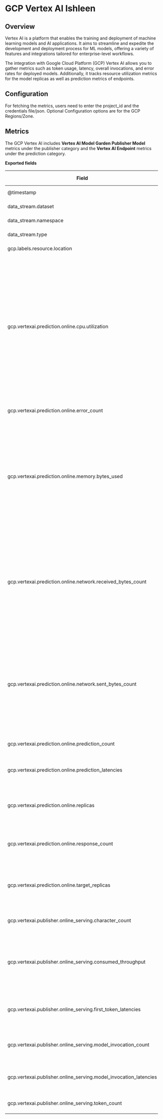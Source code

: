 # GCP Vertex AI Ishleen

## Overview

Vertex AI is a platform that enables the training and deployment of machine learning models and AI applications. It aims to streamline and expedite the development and deployment process for ML models, offering a variety of features and integrations tailored for enterprise-level workflows.

The integration with Google Cloud Platform (GCP) Vertex AI allows you to gather metrics such as token usage, latency, overall invocations, and error rates for deployed models. Additionally, it tracks resource utilization metrics for the model replicas as well as prediction metrics of endpoints.

## Configuration

For fetching the metrics, users need to enter the project_id and the credentials file/json.
Optional Configuration options are for the GCP Regions/Zone.

## Metrics

The GCP Vertex AI includes **Vertex AI Model Garden Publisher Model** metrics under the publisher category and the **Vertex AI Endpoint** metrics under the prediction category.

**Exported fields**

| Field | Description | Type | Unit | Metric Type |
|---|---|---|---|---|
| @timestamp | Event timestamp. | date |  |  |
| data_stream.dataset | Data stream dataset. | constant_keyword |  |  |
| data_stream.namespace | Data stream namespace. | constant_keyword |  |  |
| data_stream.type | Data stream type. | constant_keyword |  |  |
| gcp.labels.resource.location | Location of the resource | keyword |  |  |
| gcp.vertexai.prediction.online.cpu.utilization | Fraction of CPU allocated by the deployed model replica and currently in use. May exceed 100% if the machine type has multiple CPUs. Sampled every 60 seconds. After sampling data is not visible for up to 360 seconds. | double | percent | gauge |
| gcp.vertexai.prediction.online.error_count | Number of online prediction errors. | long |  | gauge |
| gcp.vertexai.prediction.online.memory.bytes_used | Amount of memory allocated by the deployed model replica and currently in use. Sampled every 60 seconds. After sampling data is not visible for up to 360 seconds. | long | byte | gauge |
| gcp.vertexai.prediction.online.network.received_bytes_count | Number of bytes received over the network by the deployed model replica. Sampled every 60 seconds. After sampling data is not visible for up to 360 seconds. | long | byte | gauge |
| gcp.vertexai.prediction.online.network.sent_bytes_count | Number of bytes sent over the network by the deployed model replica. Sampled every 60 seconds. After sampling data is not visible for up to 360 seconds. | long | byte | gauge |
| gcp.vertexai.prediction.online.prediction_count | Number of online predictions. | long |  | gauge |
| gcp.vertexai.prediction.online.prediction_latencies | Online prediction latency of the deployed model. | histogram |  |  |
| gcp.vertexai.prediction.online.replicas | Number of active replicas used by the deployed model. | long |  | gauge |
| gcp.vertexai.prediction.online.response_count | Number of different online prediction response codes. | long |  | gauge |
| gcp.vertexai.prediction.online.target_replicas | Target number of active replicas needed for the deployed model. | long |  | gauge |
| gcp.vertexai.publisher.online_serving.character_count | Accumulated input/output character count. | long |  | gauge |
| gcp.vertexai.publisher.online_serving.consumed_throughput | Overall throughput used (accounting for burndown rate) in terms of characters. | long |  | gauge |
| gcp.vertexai.publisher.online_serving.first_token_latencies | Duration from request received to first token sent back to the client | histogram |  |  |
| gcp.vertexai.publisher.online_serving.model_invocation_count | Number of model invocations (prediction requests). | long |  | gauge |
| gcp.vertexai.publisher.online_serving.model_invocation_latencies | Model invocation latencies (prediction latencies). | histogram |  |  |
| gcp.vertexai.publisher.online_serving.token_count | Accumulated input/output token count. | long |  | gauge |
